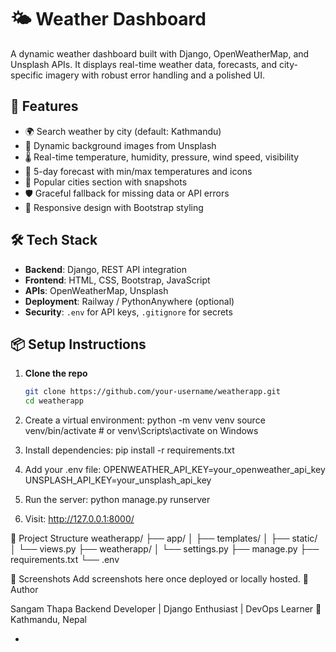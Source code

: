# 🌤️ Weather Dashboard

A dynamic weather dashboard built with Django, OpenWeatherMap, and Unsplash APIs. It displays real-time weather data, forecasts, and city-specific imagery with robust error handling and a polished UI.

## 🚀 Features

- 🌍 Search weather by city (default: Kathmandu)
- 📸 Dynamic background images from Unsplash
- 🌡️ Real-time temperature, humidity, pressure, wind speed, visibility
- 📅 5-day forecast with min/max temperatures and icons
- 🌆 Popular cities section with snapshots
- 🛡️ Graceful fallback for missing data or API errors
- 🎨 Responsive design with Bootstrap styling

## 🛠️ Tech Stack

- **Backend**: Django, REST API integration
- **Frontend**: HTML, CSS, Bootstrap, JavaScript
- **APIs**: OpenWeatherMap, Unsplash
- **Deployment**: Railway / PythonAnywhere (optional)
- **Security**: `.env` for API keys, `.gitignore` for secrets

## 📦 Setup Instructions

1. **Clone the repo**  
   ```bash
   git clone https://github.com/your-username/weatherapp.git
   cd weatherapp
2. Create a virtual environment: 
    python -m venv venv
    source venv/bin/activate  # or venv\Scripts\activate on Windows

3. Install dependencies: 
    pip install -r requirements.txt

4. Add your .env file: 
    OPENWEATHER_API_KEY=your_openweather_api_key
    UNSPLASH_API_KEY=your_unsplash_api_key
5. Run the server: 
    python manage.py runserver

6. Visit: 
    http://127.0.0.1:8000/

📁 Project Structure
weatherapp/
├── app/
│   ├── templates/
│   ├── static/
│   └── views.py
├── weatherapp/
│   └── settings.py
├── manage.py
├── requirements.txt
└── .env


📸 Screenshots
Add screenshots here once deployed or locally hosted.
🧠 Author

Sangam Thapa
Backend Developer | Django Enthusiast | DevOps Learner
📍 Kathmandu, Nepal





- 

